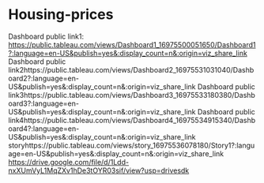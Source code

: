 # Housing-prices

Dashboard public link1: https://public.tableau.com/views/Dashboard1_16975500051650/Dashboard1?:language=en-US&publish=yes&:display_count=n&:origin=viz_share_link
Dashboard public link2https://public.tableau.com/views/Dashboard2_16975531031040/Dashboard2?:language=en-US&publish=yes&:display_count=n&:origin=viz_share_link
Dashboard public link3https://public.tableau.com/views/Dashboard3_16975533180380/Dashboard3?:language=en-US&publish=yes&:display_count=n&:origin=viz_share_link
Dashboard public link4https://public.tableau.com/views/Dashboard4_16975534915340/Dashboard4?:language=en-US&publish=yes&:display_count=n&:origin=viz_share_link
storyhttps://public.tableau.com/views/story_16975536078180/Story1?:language=en-US&publish=yes&:display_count=n&:origin=viz_share_link
https://drive.google.com/file/d/1Ldd-nxXUmVyL1MqZXv1hDe3tOYR03sif/view?usp=drivesdk
